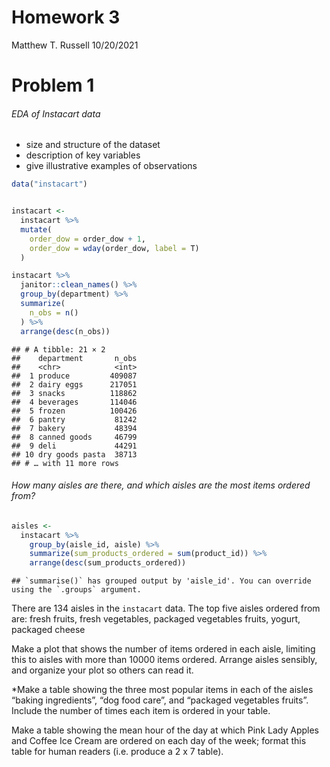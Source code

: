 Homework 3
================
Matthew T. Russell
10/20/2021

# Problem 1

###### EDA of Instacart data

-   size and structure of the dataset
-   description of key variables
-   give illustrative examples of observations

``` r
data("instacart")


instacart <-
  instacart %>% 
  mutate(
    order_dow = order_dow + 1,
    order_dow = wday(order_dow, label = T)
  )

instacart %>% 
  janitor::clean_names() %>%
  group_by(department) %>% 
  summarize(
    n_obs = n()
  ) %>% 
  arrange(desc(n_obs))
```

    ## # A tibble: 21 × 2
    ##    department       n_obs
    ##    <chr>            <int>
    ##  1 produce         409087
    ##  2 dairy eggs      217051
    ##  3 snacks          118862
    ##  4 beverages       114046
    ##  5 frozen          100426
    ##  6 pantry           81242
    ##  7 bakery           48394
    ##  8 canned goods     46799
    ##  9 deli             44291
    ## 10 dry goods pasta  38713
    ## # … with 11 more rows

###### How many aisles are there, and which aisles are the most items ordered from?

``` r
aisles <-
  instacart %>% 
    group_by(aisle_id, aisle) %>% 
    summarize(sum_products_ordered = sum(product_id)) %>% 
    arrange(desc(sum_products_ordered))
```

    ## `summarise()` has grouped output by 'aisle_id'. You can override using the `.groups` argument.

There are 134 aisles in the `instacart` data. The top five aisles
ordered from are: fresh fruits, fresh vegetables, packaged vegetables
fruits, yogurt, packaged cheese

Make a plot that shows the number of items ordered in each aisle,
limiting this to aisles with more than 10000 items ordered. Arrange
aisles sensibly, and organize your plot so others can read it.

\*Make a table showing the three most popular items in each of the
aisles “baking ingredients”, “dog food care”, and “packaged vegetables
fruits”. Include the number of times each item is ordered in your table.

Make a table showing the mean hour of the day at which Pink Lady Apples
and Coffee Ice Cream are ordered on each day of the week; format this
table for human readers (i.e. produce a 2 x 7 table).
